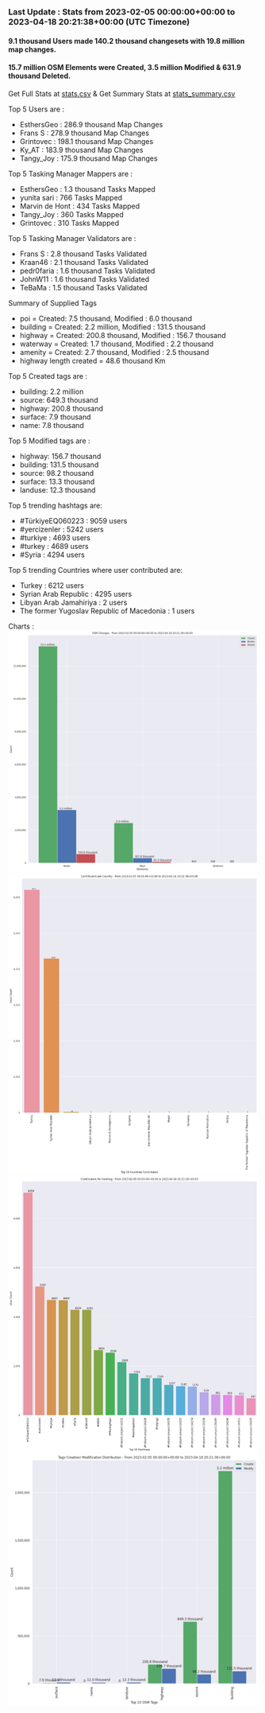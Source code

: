 ### Last Update : Stats from 2023-02-05 00:00:00+00:00 to 2023-04-18 20:21:38+00:00 (UTC Timezone)

#### 9.1 thousand Users made 140.2 thousand changesets with 19.8 million map changes.
#### 15.7 million OSM Elements were Created, 3.5 million Modified & 631.9 thousand Deleted.
Get Full Stats at [stats.csv](/stats/turkeyeq/Daily/stats.csv)
 & Get Summary Stats at [stats_summary.csv](/stats/turkeyeq/Daily/stats_summary.csv)

Top 5 Users are : 
- EsthersGeo : 286.9 thousand Map Changes
- Frans S : 278.9 thousand Map Changes
- Grintovec : 198.1 thousand Map Changes
- Ky_AT : 183.9 thousand Map Changes
- Tangy_Joy : 175.9 thousand Map Changes

Top 5 Tasking Manager Mappers are : 
- EsthersGeo : 1.3 thousand Tasks Mapped
- yunita sari : 766 Tasks Mapped
- Marvin de Hont : 434 Tasks Mapped
- Tangy_Joy : 360 Tasks Mapped
- Grintovec : 310 Tasks Mapped

Top 5 Tasking Manager Validators are : 
- Frans S : 2.8 thousand Tasks Validated
- Kraan46 : 2.1 thousand Tasks Validated
- pedr0faria : 1.6 thousand Tasks Validated
- JohnW11 : 1.6 thousand Tasks Validated
- TeBaMa : 1.5 thousand Tasks Validated

Summary of Supplied Tags
- poi = Created: 7.5 thousand, Modified : 6.0 thousand
- building = Created: 2.2 million, Modified : 131.5 thousand
- highway = Created: 200.8 thousand, Modified : 156.7 thousand
- waterway = Created: 1.7 thousand, Modified : 2.2 thousand
- amenity = Created: 2.7 thousand, Modified : 2.5 thousand
- highway length created = 48.6 thousand Km


Top 5 Created tags are :
- building: 2.2 million
- source: 649.3 thousand
- highway: 200.8 thousand
- surface: 7.9 thousand
- name: 7.8 thousand


Top 5 Modified tags are :
- highway: 156.7 thousand
- building: 131.5 thousand
- source: 98.2 thousand
- surface: 13.3 thousand
- landuse: 12.3 thousand


Top 5 trending hashtags are:
- #TürkiyeEQ060223 : 9059 users
- #yercizenler : 5242 users
- #turkiye : 4693 users
- #turkey : 4689 users
- #Syria : 4294 users


Top 5 trending Countries where user contributed are:
- Turkey : 6212 users
- Syrian Arab Republic : 4295 users
- Libyan Arab Jamahiriya : 2 users
- The former Yugoslav Republic of Macedonia : 1 users


 Charts : 
![Alt text](./stats_osm_changes.png) 
![Alt text](./stats_users_per_country.png) 
![Alt text](./stats_users_per_hashtag.png) 
![Alt text](./stats_tags.png) 

